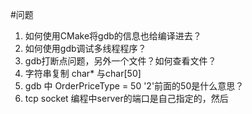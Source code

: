 #问题
1. 如何使用CMake将gdb的信息也给编译进去？
2. 如何使用gdb调试多线程程序？
3. gdb打断点问题，另外一个文件？如何查看文件？
4. 字符串复制 char* 与char[50]
5. gdb 中 OrderPriceType = 50 '2'前面的50是什么意思？
6. tcp socket 编程中server的端口是自己指定的，然后